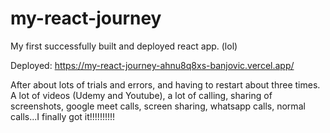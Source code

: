 ﻿# my-react-journey


My first successfully built and deployed react app. (lol)

Deployed: https://my-react-journey-ahnu8q8xs-banjovic.vercel.app/

After about lots of trials and errors, and having to restart about three times. A lot of videos (Udemy and Youtube), a lot of calling, sharing of screenshots, google meet calls, screen sharing, whatsapp calls, normal calls...I finally got it!!!!!!!!!!
